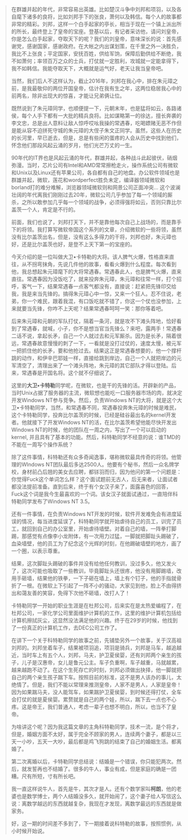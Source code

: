 > 在群雄并起的年代，非常容易出英雄。比如楚汉斗争中刘邦和项羽，以及各自麾下诸多的良将，比如刘邦手下的张良，萧何以及韩信。每个人的故事都非常的精彩。刘邦，这样一个白手起家的亭长，相当于现在一个镇上派出所的所长，最终登上了皇帝的宝座。登基以后，有记者采访他，请问刘皇帝，你是怎么白手起家，夺取天下的呢？我们的刘皇帝，意味深长的说：首先感谢党，感谢国家，感谢政府。在大帐之内出谋划策，在千里之外一决胜负，我比不上张良；平定国家，安抚百姓，供给军饷，保障后勤供给不断绝，我不如萧何；率领百万之众的士兵，打仗就一定胜利，攻城就一定能拿得下，我不如韩信。我能夺取天下，大概就是运气好，老天让我当皇帝吧。
>
> 当然，我们后人不这样认为，截止2016年，刘邦在我心中，排在朱元璋之前，是我最敬仰的两位开国皇帝，估计在我有生之年，这两位稳居我心中的前两名，除非出现大的惊喜，才能让兄弟俩让位。
>
> 既然说到了朱元璋同学，也顺便提一下，元朝末年，也是猛将如云，各路诸侯，每个人手下都有一大批的精兵良将。比如谋略第一的徐达，擅长奔袭的李文忠，总是出人意料让敌人惊呼哎吆我操的常遇春，吃喝嫖赌无恶不作但是能从容不迫拼死守城的朱元璋的大侄子朱文正同学。虽然，这些人在历史的长河里，早已逝去，但是，总是有些闲的蛋疼的人会从历史中找到他们，怀念他们那段风起云涌的岁月，他们光芒万丈的一生。
> 
> 90年代的IT界也是风起云涌的年代，群雄并起，各种战斗此起彼伏，硝烟弥漫。当时，芯片公司有Intel和AMD常常擦枪走火，操作系统公司有微软和Unix以及Linux还有苹果公司，各自都有自己的地盘。办公软件领域也是群雄并起，微软，莲花和wordperfect胜负未定，编译器领域微软和borland打的难分难解，浏览器领域微软则和网景公司正面冲突... 这个波澜壮阔的年代离我们刚刚过去20年，微软公司几乎参加了每一个领域的厮杀，之所以敢参加几乎每一个领域的战争，必须得强将如云，否则只靠比尔盖茨一个人，肯定是不行的。
> 
> 前面，我们也说了，刘邦打天下，并不是靠他每次自己上战场的，而是靠手下的将领。我打算写微软帝国这个系列的文章，介绍微软的一些将领，虽然没有比尔盖茨出名，但是，没有这么多得力的干将，刘邦也好，朱元璋也好，还是比尔盖茨也好，是登不上天下第一的宝座的。
> 
> 今天介绍的是一位叫做大卫•卡特勒的大将。该人脾气火爆，性格直来直往，从不拐弯抹角，先说几件他的故事，看看火爆到什么程度。每次看到他，我总想起朱元璋麾下的大将常遇春。常遇春此人，也是脾气火爆，直来直往。常遇春因为没饭吃了，就来投奔朱元璋，朱元璋和往常一样，打个招呼，客气一下，结果常遇春一点客气都没有，直接说：赶紧把先锋印交给我，我是来当先锋的。搞得朱元璋心中一惊，又来一个狂人。忍不住说，老弟，你一个难民，跟着我混，有口饭吃就不错了，你这一个仗也没参加，上来就要当先锋，你咋不上天呢？结果常遇春呵呵一笑：那你等着吧。
> 
> 后来朱元璋和元朝的军队打仗，隔着一条河，就是攻不下滩头阵地，恰好看到了常遇春，就喊，小子，你不是想当官当先锋么？来吧，露两手！常遇春二话不说，拿起长矛，自己一个人就过去和元军厮杀。因为是长矛，隔着很远，常遇春故意慢慢的刺了一下，一看就是没打过仗的，速度太慢，被元军一把抓住他的长矛，要和他抢过去。结果这正是常遇春想要的，他一个撑杆跳的动作，和伊辛巴耶娃一样，直接给跳到岸边，自己一个人就把岸边的元军清空了，清理出来了一个滩头阵地，朱元璋的其它部队才得以登陆。后来，常遇春是开国名将。这个就不仔细说了。
> 
> 这里的**大卫•卡特勒**同学呢，在微软，也是干的先锋的活。开辟新的产品，当时Unix占据了服务器的主流，微软想也能吃一口服务器市场的肉，就决定开发Windows NT参与竞争。然后，负责Windows NT的大将，就是这个大卫•卡特勒同学，当然，和常遇春不同，常遇春投奔朱元璋的时候是难民，这个卡特勒同学，投奔比尔盖茨的时候，已经是硅谷最出名的kernel开发者。他就接下了开发Windows NT的活，在比尔盖茨希望他能尽快开发出Windows NT的时候，他的团队在一周之内，写出了一个可以启动的kernel, 并且具有了基本的功能。然后，科特勒同学不经意的说：谁TMD的不能在一周写个操作系统？
> 
> 除了这件事情，科特勒还有众多奇闻逸事，堪称微软最具传奇的将领。他管理的WIndows NT团队最后多达2500人。他要有个秘书，然后一众名牌学校，身材前凸后翘的美女去应聘，都铩羽而归，因为他问的第一个问题是：你觉得Fuck这个单词怎么样？这个面试题前无古人，后无来者，让面试者都没法提前准备。直到后来，终于有个女汉子来了，面露喜色的回答，Fuck这个词是我今生最喜欢的一个词。该女汉子就面试通过，一直陪伴科特勒同学发布了Windows NT 3.5。
> 
> 还有一件事情，在负责Windows NT开发的时候，软件开发难免会有进度延误的情况，每当进度延误了，科特勒同学就开始虐待自己的员工，训完了员工，就回到自己的办公室里，开始虐待墙壁。对着自己的墙，一阵拳打脚踢，那感觉有点像李小龙附体，有一次用力过猛，一脚就把脚趾头踢破了，血染墙壁，他的员工为了纪念这个光辉的时刻，在他踢破墙壁的地方，画了一个圈，以表示尊重。
>
> 结果，这次脚趾头踢破的事件并没有给他任何教训，没过多久，他又发火了，这次可能也吸取了一些教训，毕竟脚趾头还很疼，他没有用脚踢墙，改用手砸墙，结果他的铁拳，一下子砸在墙上，墙上有个钉子，他的手指就骨折了一根。在微软上下引起了一阵不小的骚动，大家见到他，脸上不由得挤出和蔼友善的笑容，免得下次他不砸墙，改打人了！
>
> 卡特勒同学一开始的职业生涯是在杜邦公司，后来实在是太热爱编程了，在杜邦公司，一家化学公司里面维护计算机的工作，这里的维护计算机包括给计算机擦拭灰尘，这显然没法满足他的兴趣。终于在29岁的时候，他找到了一份真正的计算机工作，去DEC公司工作了。
>
> 在讲下一个关于科特勒同学的故事之前，先铺垫另外一个故事，关于汉高祖刘邦的。刘邦坐着车子，结果被项羽追，项羽是骑兵，刘邦是马车，越追越近，当时车上有五个人，刘邦，马夫，护卫夏侯婴，还有刘邦两个亲生的孩子，儿子是汉惠帝，女儿是鲁元公主。车子负重啊，车子越重，马就越累，越来越跑不动了。在这个生死存亡的时刻，刘邦必须做出抉择，他一脚就把自己的两个亲生孩子踹下车。按照目前的标准，这不是男人该办的事儿，太绝情了。但是，我们不能以常理来推测皇帝，人家不是男人，人家是皇帝！因为如果踹马夫，没人能驾车，如果踹护卫夏侯婴，到时候还得打仗，全车会打仗的就是夏侯婴。累赘就是自己的两个娃，所以，踹下去一点也不心疼。这是帝王，我们普通人，考虑一辈子也想不明白，所以，也当不了皇帝。
> 
> 为啥讲这个呢？因为我这篇文章的主角科特勒同学，技术一流，是个将才，但是，婚姻方面不太好，属于完全不顾家的男人，连续两个妻子，都是以三天一小吵，五天一大吵，最后都是鸡飞狗跳的结束了自己的婚姻生活。都离婚了。
> 
> 第二次离婚以后，卡特勒同学总结说：结婚是一个错误，你只能犯两次。然后，就发誓再也不结婚了。很多的牛人，事业有成，但是家庭的确是一团糟。尺有所短，寸有所长吧。
> 
> 我一直这样说牛人，首先是牛，其次才是人。还有个数学家叫**柯朗**，他的老婆也是数学博士，两个人结婚没多久，就开始闹了，这个妻子给人写信这么说：离数学越远的东西就越复杂，我现在才发现，离数学最远的东西就是做家务。
>
> 好，这一期的时间差不多到了，下一期接着说科特勒的故事，按照惯例，从小时候开始说。
